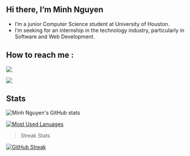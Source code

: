 ## Hi there, I’m Minh Nguyen
- I’m a junior Computer Science student at University of Houston.
- I’m seeking for an internship in the technology industry, particularly in Software and Web Development.
## How to reach me :
[<img src="https://img.shields.io/badge/LinkedIn-0077B5?style=for-the-badge&logo=linkedin&logoColor=white" target="_blank" />](https://www.linkedin.com/in/ndminhvn/)

[<img src="https://img.shields.io/badge/Gmail-D14836?style=for-the-badge&logo=gmail&logoColor=white" />](mailto:vn.ndminh@gmail.com)

## Stats
![Minh Nguyen's GitHub stats](https://github-readme-stats.vercel.app/api?username=ndminhvn&count_private=trueshow_icons=true&theme=tokyonight&show_icons=true&count_private=true)

[![Most Used Lanuages](https://github-readme-stats.vercel.app/api/top-langs/?username=ndminhvn&langs_count=9&layout=compact&hide=makefile,jupyter%20notebook)](https://github.com/anuraghazra/github-readme-stats)
> Streak Stats

[![GitHub Streak](https://github-readme-streak-stats.herokuapp.com/?user=ndminhvn&theme=dark&hide_border=true)](https://git.io/streak-stats)

<!---
ndminhvn/ndminhvn is a ✨ special ✨ repository because its `README.md` (this file) appears on your GitHub profile.
You can click the Preview link to take a look at your changes.
--->
